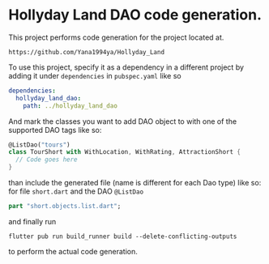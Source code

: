 # Hollyday Land DAO code generation.

This project performs code generation for the project located at.

`https://github.com/Yana1994ya/Hollyday_Land`

To use this project, specify it as a dependency in a different project by adding it under
`dependencies` in `pubspec.yaml` like so

```yaml
dependencies:
  hollyday_land_dao:
    path: ../hollyday_land_dao
```

And mark the classes you want to add DAO object to with one of the supported DAO tags like so:

```dart
@ListDao("tours")
class TourShort with WithLocation, WithRating, AttractionShort {
  // Code goes here
}
```

than include the generated file (name is different for each Dao type) like so:
for file `short.dart` and the DAO `@ListDao`

```dart
part "short.objects.list.dart";
```

and finally run

`flutter pub run build_runner build --delete-conflicting-outputs`

to perform the actual code generation.